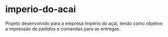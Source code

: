 # imperio-do-acai

Projeto desenvolvido para a empresa Império do açaí, tendo como objetivo a impressão de pedidos e comandas para as entregas.
